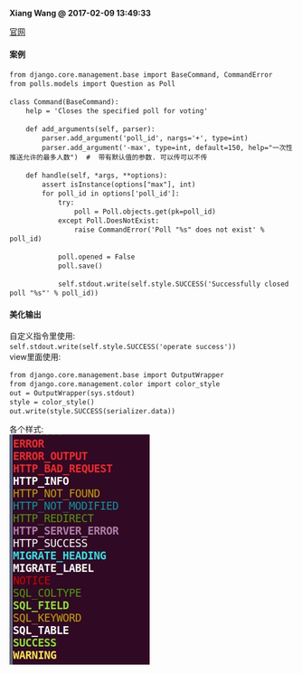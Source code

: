 **Xiang Wang @ 2017-02-09 13:49:33**

[官网](https://docs.djangoproject.com/en/2.2/howto/custom-management-commands/)

#### 案例
```
from django.core.management.base import BaseCommand, CommandError
from polls.models import Question as Poll

class Command(BaseCommand):
    help = 'Closes the specified poll for voting'

    def add_arguments(self, parser):
        parser.add_argument('poll_id', nargs='+', type=int)
        parser.add_argument('-max', type=int, default=150, help="一次性推送允许的最多人数")  #  带有默认值的参数. 可以传可以不传

    def handle(self, *args, **options):
        assert isInstance(options["max"], int)
        for poll_id in options['poll_id']:
            try:
                poll = Poll.objects.get(pk=poll_id)
            except Poll.DoesNotExist:
                raise CommandError('Poll "%s" does not exist' % poll_id)

            poll.opened = False
            poll.save()

            self.stdout.write(self.style.SUCCESS('Successfully closed poll "%s"' % poll_id))
```


#### 美化输出
自定义指令里使用:  
`self.stdout.write(self.style.SUCCESS('operate success'))`  
view里面使用:  
```
from django.core.management.base import OutputWrapper
from django.core.management.color import color_style
out = OutputWrapper(sys.stdout)
style = color_style()
out.write(style.SUCCESS(serializer.data))
```
各个样式:  
![the style of output](./img/command_style.png)

